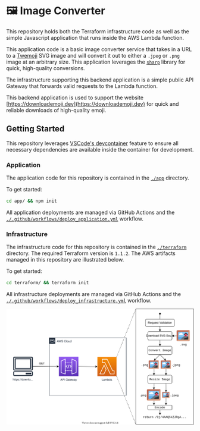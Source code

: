 # 🖼 Image Converter

This repository holds both the Terraform infrastructure code as well as the simple Javascript application that runs inside the AWS Lambda function.

This application code is a basic image converter service that takes in a URL to a [Twemoji](https://github.com/twitter/twemoji) SVG image and will convert it out to either a `.jpeg` or `.png` image at an arbitrary size. This application leverages the [`sharp`](https://sharp.pixelplumbing.com/) library for quick, high-quality conversions.

The infrastructure supporting this backend application is a simple public API Gateway that forwards valid requests to the Lambda function.

This backend application is used to support the website [https://downloademoji.dev](https://downloademoji.dev) for quick and reliable downloads of high-quality emoji.

## Getting Started

This repository leverages [VSCode's devcontainer](https://code.visualstudio.com/docs/remote/containers) feature to ensure all necessary dependencies are available inside the container for development.

### Application

The application code for this repository is contained in the [`./app`](./app) directory.

To get started:

```bash
cd app/ && npm init
```

All application deployments are managed via GitHub Actions and the [`./.github/workflows/deploy_application.yml`](./.github/workflows/deploy_application.yml) workflow.

### Infrastructure

The infrastructure code for this repository is contained in the [`./terraform`](./terraform) directory. The required Terraform version is `1.1.2`. The AWS artifacts managed in this repository are illustrated below.

To get started:

```bash
cd terraform/ && terraform init
```

All infrastructure deployments are managed via GitHub Actions and the [`./.github/workflows/deploy_infrastructure.yml`](./.github/workflows/deploy_infrastructure.yml) workflow.

![](./assets/architecture.svg)
